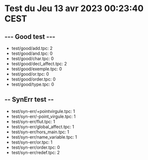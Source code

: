 # Test du Jeu 13 avr 2023 00:23:40 CEST
## --- Good test ---
- test/good/add.tpc: 2
- test/good/and.tpc: 0
- test/good/char.tpc: 0
- test/good/decl_affect.tpc: 2
- test/good/exemple.tpc: 0
- test/good/or.tpc: 0
- test/good/order.tpc: 0
- test/good/type.tpc: 0
## -- SynErr test --
- test/syn-err/+pointvirgule.tpc: 1
- test/syn-err/-point_virgule.tpc: 1
- test/syn-err/flut.tpc: 1
- test/syn-err/global_affect.tpc: 1
- test/syn-err/hors_main.tpc: 1
- test/syn-err/name_variable.tpc: 1
- test/syn-err/or.tpc: 1
- test/syn-err/order.tpc: 0
- test/syn-err/redef.tpc: 2
